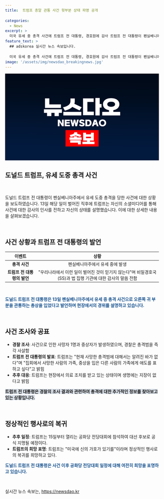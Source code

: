 ```yaml
---
title:  트럼프 총알 관통 사건 윗부분 상태 파명 공개

categories:
  - News
excerpt: >
  미국 유세 중 총격 사건에 트럼프 전 대통령, 경호원에 감사 트럼프 전 대통령이 펜실베니아주 유세 중 총격을 당했지만 안정된 상태라고 전해졌다. 총격범은 경호원에 의해 사살되었으며 유세 참가자 중 1명이 사망했다. 트럼프는 총격에 대한 감사의 말을 전하고 있으며, 다가오는 공화당 전당대회에 참석할 예정이다. 트럼프 캠프는 그의 생명에는 지장이 없다고 밝혔다.
feature_text: >
  ## adskorea 실시간 뉴스 속보입니다.

  미국 유세 중 총격 사건에 트럼프 전 대통령, 경호원에 감사 트럼프 전 대통령이 펜실베니아주 유세 중 총격을 당했지만 안정된 상태라고 전해졌다. 총격범은 경호원에 의해 사살되었으며 유세 참가자 중 1명이 사망했다. 트럼프는 총격에 대한 감사의 말을 전하고 있으며, 다가오는 공화당 전당대회에 참석할 예정이다. 트럼프 캠프는 그의 생명에는 지장이 없다고 밝혔다.
image: '/assets/img/newsdao_breakingnews.jpg'
---
```


<p><img src="/assets/img/newsdao_breakingnews.jpg" alt="adskorea 속보" /></p>

<h2 data-ke-size="size36">도널드 트럼프, 유세 도중 총격 사건</h2>

<p data-ke-size="size16">&nbsp;</p>

<p>도널드 트럼프 전 대통령이 펜실베니아주에서 유세 도중 총격을 당한 사건에 대한 상황을 보도하였습니다. 13일 해당 일이 벌어진 직후에 트럼프는 자신의 소셜미디어를 통해 사건에 대한 감사의 인사를 전하고 자신의 상태를 설명했습니다. 이에 대한 상세한 내용을 살펴보겠습니다.</p>

<p data-ke-size="size16">&nbsp;</p>

<h2 data-ke-size="size26">사건 상황과 트럼프 전 대통령의 발언</h2>

<table>
<thead>
<tr>
<th style="text-align: center;">이벤트</th>
<th style="text-align: center;">상황</th>
</tr>
</thead>
<tbody>
<tr>
<td style="text-align: center; height: 17px;"><b>총격 사건</b></td>
<td style="text-align: center; height: 17px;">펜실베니아주에서 유세 중에 발생</td>
</tr>
<tr>
<td style="text-align: center; height: 17px;"><b>트럼프 전 대통령의 발언</b></td>
<td style="text-align: center; height: 17px;">"우리나라에서 이런 일이 벌어진 것이 믿기지 않는다"며 비밀경호국(SS)과 법 집행 기관에 대한 감사의 말씀 전함</td>
</tr>
</tbody>
</table>

<p data-ke-size="size16">&nbsp;</p>

<p><b><span style="color: #1a5490;">도널드 트럼프 전 대통령은 13일 펜실베니아주에서 유세 중 총격 사건으로 오른쪽 귀 부분을 관통하는 총상을 입었다고 발언하며 현장에서의 경위를 설명하고 있습니다.</span></b></p>

<p data-ke-size="size16">&nbsp;</p>

<h2 data-ke-size="size26">사건 조사와 공표</h2>

<ul>
<li><b>경찰 조사</b>: 사건으로 인한 사망자 1명과 중상자가 발생하였으며, 경찰은 총격범을 즉각 사살함</li>
<li><b>트럼프 전 대통령의 발표</b>: 트럼프는 "현재 사망한 총격범에 대해서는 알려진 바가 없다"며 "집회에서 사망한 사람의 가족, 중상을 입은 다른 사람의 가족에게 애도를 표하고 싶다"고 밝힘</li>
<li><b>추후 대응</b>: 트럼프는 현장에서 의료 조치를 받고 있는 상태이며 생명에는 지장이 없다고 밝힘</li>
</ul>

<p><b><span style="background-color: #21538527;">트럼프 전 대통령은 경찰의 조사 결과와 관련하여 총격에 대한 추가적인 정보를 찾아보고 있는 상황입니다.</span></b></p>

<p data-ke-size="size16">&nbsp;</p>

<h2 data-ke-size="size26">정상적인 행사로의 복귀</h2>

<ul>
<li><b>추후 일정</b>: 트럼프는 15일부터 열리는 공화당 전당대회에 참석하여 대선 후보로 공식 지명될 예정이다.</li>
<li><b>트럼프의 희망 표명</b>: 트럼프는 "미국에 신의 가호가 있기를"이라며 정상적인 행사로의 복귀를 희망하고 있다.</li>
</ul>

<p><b><span style="color: #1a5490;">도널드 트럼프 전 대통령은 사건 이후 공화당 전당대회 일정에 대해 여전히 희망을 표명하고 있습니다.</span></b></p>

<p data-ke-size="size16">&nbsp;</p>
실시간 뉴스 속보는, <a href="https://newsdao.kr" rel="dofollow">https://newsdao.kr</a>


